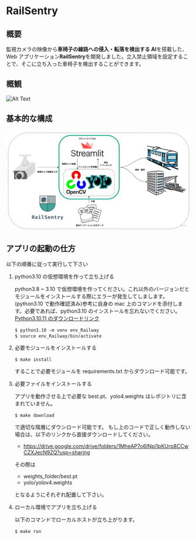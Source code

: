 # RailSentry

## 概要

監視カメラの映像から**車椅子の線路への侵入・転落を検出する AI**を搭載した、Web アプリケーション**RailSentry**を開発しました。立入禁止領域を設定することで、そこに立ち入った車椅子を検出することができます。

## 概観

![Alt Text](overview.gif)

## 基本的な構成

![Alt Text](Flowchart.jpg)

## アプリの起動の仕方

以下の順番に従って実行して下さい

1. python3.10 の仮想環境を作って立ち上げる

   python3.8 ~ 3.10 で仮想環境を作ってください。これ以外のバージョンだとモジュールをインストールする際にエラーが発生してしまします。(python3.10 で動作確認済み)参考に自身の mac 上のコマンドを添付します。必要であれば、python3.10 のインストールを忘れないでください。[Python3.10.11 のダウンロードリンク](https://www.python.org/downloads/release/python-31011/)

   ```
   $ python3.10 -m venv env_Railway
   $ source env_Railway/bin/activate
   ```

2. 必要モジュールをインストールする

   ```
   $ make install
   ```

   することで必要モジュールを requirements.txt からダウンロード可能です。

3. 必要ファイルをインストールする

   アプリを動作させる上で必要な best.pt、yolo4.weights はレポジトリに含まれていません。

   ```
   $ make download
   ```

   で適切な階層にダウンロード可能です。
   もし上のコードで正しく動作しない場合は、以下のリンクから直接ダウンロードしてください。

   - https://drive.google.com/drive/folders/1MheAP7o6INpj1pKUrp8CCwCZXJecN9ZQ?usp=sharing

   その際は

   - weights_folder/best.pt
   - yolo/yolov4.weights

   となるようにそれぞれ配置して下さい。

4. ローカル環境でアプリを立ち上げる

   以下のコマンドでローカルホストが立ち上がります。

   ```
   $ make run
   ```
